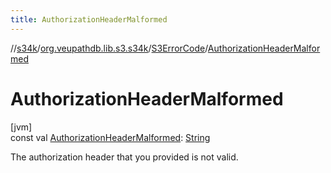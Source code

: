 ```yaml
---
title: AuthorizationHeaderMalformed
---
```

//[s34k](../../../index.html)/[org.veupathdb.lib.s3.s34k](../index.html)/[S3ErrorCode](index.html)/[AuthorizationHeaderMalformed](-authorization-header-malformed.html)



# AuthorizationHeaderMalformed



[jvm]\
const val [AuthorizationHeaderMalformed](-authorization-header-malformed.html): [String](https://kotlinlang.org/api/latest/jvm/stdlib/kotlin/-string/index.html)



The authorization header that you provided is not valid.





